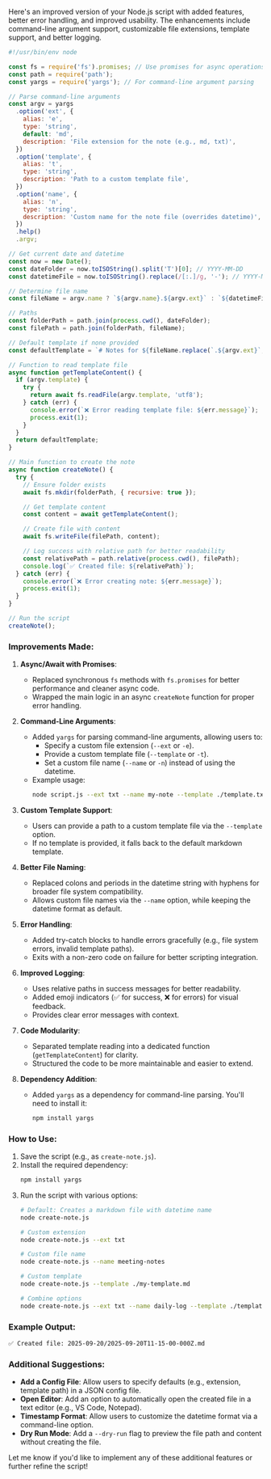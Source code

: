Here's an improved version of your Node.js script with added features, better error handling, and improved usability. The enhancements include command-line argument support, customizable file extensions, template support, and better logging.

```javascript
#!/usr/bin/env node

const fs = require('fs').promises; // Use promises for async operations
const path = require('path');
const yargs = require('yargs'); // For command-line argument parsing

// Parse command-line arguments
const argv = yargs
  .option('ext', {
    alias: 'e',
    type: 'string',
    default: 'md',
    description: 'File extension for the note (e.g., md, txt)',
  })
  .option('template', {
    alias: 't',
    type: 'string',
    description: 'Path to a custom template file',
  })
  .option('name', {
    alias: 'n',
    type: 'string',
    description: 'Custom name for the note file (overrides datetime)',
  })
  .help()
  .argv;

// Get current date and datetime
const now = new Date();
const dateFolder = now.toISOString().split('T')[0]; // YYYY-MM-DD
const datetimeFile = now.toISOString().replace(/[:.]/g, '-'); // YYYY-MM-DDTHH-MM-SS-sssZ

// Determine file name
const fileName = argv.name ? `${argv.name}.${argv.ext}` : `${datetimeFile}.${argv.ext}`;

// Paths
const folderPath = path.join(process.cwd(), dateFolder);
const filePath = path.join(folderPath, fileName);

// Default template if none provided
const defaultTemplate = `# Notes for ${fileName.replace(`.${argv.ext}`, '')}\n\n`;

// Function to read template file
async function getTemplateContent() {
  if (argv.template) {
    try {
      return await fs.readFile(argv.template, 'utf8');
    } catch (err) {
      console.error(`❌ Error reading template file: ${err.message}`);
      process.exit(1);
    }
  }
  return defaultTemplate;
}

// Main function to create the note
async function createNote() {
  try {
    // Ensure folder exists
    await fs.mkdir(folderPath, { recursive: true });

    // Get template content
    const content = await getTemplateContent();

    // Create file with content
    await fs.writeFile(filePath, content);

    // Log success with relative path for better readability
    const relativePath = path.relative(process.cwd(), filePath);
    console.log(`✅ Created file: ${relativePath}`);
  } catch (err) {
    console.error(`❌ Error creating note: ${err.message}`);
    process.exit(1);
  }
}

// Run the script
createNote();
```

### Improvements Made:

1. **Async/Await with Promises**:
   - Replaced synchronous `fs` methods with `fs.promises` for better performance and cleaner async code.
   - Wrapped the main logic in an async `createNote` function for proper error handling.

2. **Command-Line Arguments**:
   - Added `yargs` for parsing command-line arguments, allowing users to:
     - Specify a custom file extension (`--ext` or `-e`).
     - Provide a custom template file (`--template` or `-t`).
     - Set a custom file name (`--name` or `-n`) instead of using the datetime.
   - Example usage:
     ```bash
     node script.js --ext txt --name my-note --template ./template.txt
     ```

3. **Custom Template Support**:
   - Users can provide a path to a custom template file via the `--template` option.
   - If no template is provided, it falls back to the default markdown template.

4. **Better File Naming**:
   - Replaced colons and periods in the datetime string with hyphens for broader file system compatibility.
   - Allows custom file names via the `--name` option, while keeping the datetime format as default.

5. **Error Handling**:
   - Added try-catch blocks to handle errors gracefully (e.g., file system errors, invalid template paths).
   - Exits with a non-zero code on failure for better scripting integration.

6. **Improved Logging**:
   - Uses relative paths in success messages for better readability.
   - Added emoji indicators (✅ for success, ❌ for errors) for visual feedback.
   - Provides clear error messages with context.

7. **Code Modularity**:
   - Separated template reading into a dedicated function (`getTemplateContent`) for clarity.
   - Structured the code to be more maintainable and easier to extend.

8. **Dependency Addition**:
   - Added `yargs` as a dependency for command-line parsing. You'll need to install it:
     ```bash
     npm install yargs
     ```

### How to Use:
1. Save the script (e.g., as `create-note.js`).
2. Install the required dependency:
   ```bash
   npm install yargs
   ```
3. Run the script with various options:
   ```bash
   # Default: Creates a markdown file with datetime name
   node create-note.js

   # Custom extension
   node create-note.js --ext txt

   # Custom file name
   node create-note.js --name meeting-notes

   # Custom template
   node create-note.js --template ./my-template.md

   # Combine options
   node create-note.js --ext txt --name daily-log --template ./template.txt
   ```

### Example Output:
```bash
✅ Created file: 2025-09-20/2025-09-20T11-15-00-000Z.md
```

### Additional Suggestions:
- **Add a Config File**: Allow users to specify defaults (e.g., extension, template path) in a JSON config file.
- **Open Editor**: Add an option to automatically open the created file in a text editor (e.g., VS Code, Notepad).
- **Timestamp Format**: Allow users to customize the datetime format via a command-line option.
- **Dry Run Mode**: Add a `--dry-run` flag to preview the file path and content without creating the file.

Let me know if you'd like to implement any of these additional features or further refine the script!
